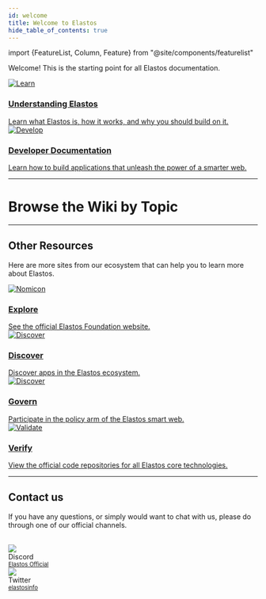 ```yaml
---
id: welcome
title: Welcome to Elastos
hide_table_of_contents: true
---
```


import {FeatureList, Column, Feature} from "@site/components/featurelist"

Welcome! This is the starting point for all Elastos documentation.

<!-- This portal will serve as a guide to everything you need to know about our platform, ranging from the basics of our ecosystem and product line to key developer resources to help you build and deploy on our blockchain.

Whether you're a non-technical user looking for a general overview or a tech-savvy individual or developer aiming to dive deeper into the code, all of the information can be found here at your fingertips. -->

<div class="container">
  <div class="row">
    <div class="col col--6">
      <a href="/concepts/welcome">
        <div class="card">
          <div class="card__image">
            <img src={require("@site/static/docs/assets/welcome-pages/understanding2.png").default} alt="Learn" />
          </div>
          <div class="card__body">
            <h3>Understanding Elastos</h3>
            Learn what Elastos is, how it works, and why you should build on it.
          </div>
        </div>
      </a>
    </div>
    <div class="col col--6">
      <a href="/develop/welcome">
        <div class="card">
          <div class="card__image">
            <img src={require("@site/static/docs/assets/welcome-pages/develop1.png").default} alt="Develop" />
          </div>
          <div class="card__body">
            <h3>Developer Documentation</h3>
              Learn how to build applications that unleash the power of a smarter web.
          </div>
        </div>
      </a>
    </div>
  </div>
</div>

<hr class="subsection" />

<h1 class="text-center big-title" > Browse the Wiki by Topic </h1>

<FeatureList>
  <Column title="Understanding Elastos" size="3">
    <Feature url="/learn/basics/protocol" title="What is Elastos?" subtitle="Learn the basics about Elastos" image="elastos-logo.png" />
     <Feature url="/learn/basics/accounts/access-keys" title="Multichain Architecture" subtitle="Learn about our blockchain stack" image="architecture.png" />
    <Feature url="/learn/basics/accounts/account-id" title="Sovereign Identities" subtitle="Learn about decentralized identifiers (DIDs)" image="identity.png" />
    <Feature url="/learn/basics/accounts/access-keys" title="Data Vaults" subtitle="Own your data with off-chain storage vault solutions" image="hive.png" />
    <Feature url="/learn/basics/smartcontracts/smartcontracts" title="P2P Network" subtitle="Safe network for transmitting data" image="carrier.png" />
    <Feature url="/learn/basics/tokens" title="Token" subtitle="Learn about the ELA token" image="ela.png" />
    <Feature url="/learn/basics/validators" title="Validators" subtitle="Learn how the network is secured" image="validation.png" />
  </Column>
  <Column title="Developer Documentation" size="3">
    <Feature url="/develop/quickstart-guide" title="Quickstart" subtitle="Spin-up a simple dApp" image="hello.png" />
    <Feature url="/develop/quickstart-guide" title="Create a DID" subtitle="Issue DIDs for your dApps" image="did-document.png" />
    <Feature url="/develop/contracts/introduction" title="Build a Contract" subtitle="Learn how to write and deploy contracts to the Elastos Smart Chain" image="smartcontract.png" />
    <Feature url="/develop/integrate/frontend" title="Connect a Web Frontend" subtitle="Learn how to build a web dApp" image="frontend.png" />
    <Feature url="/develop/integrate/frontend" title="Store User Data" subtitle="Learn how to access Hive data vaults using DIDs" image="hive-key.png" />
    <Feature url="/tools/realtime" title="Track your dApp" subtitle="Learn how to monitor the blockchain" image="monitor.png" />
  </Column>
  <Column title="Developer Tools" size="3">
    <Feature url="/tools/near-api-js/quick-reference" title="Connectivity SDK" subtitle="Interact with Elastos using Typescript" image="elastos-api-ts.png" />
    <Feature url="/tools/near-cli" title="Mainchain APIs" subtitle="Use the Mainchain CLI or RPC API" image="elastos-cli.png" />
    <Feature url="/api/rpc/introduction" title="Smart Chain APIs" subtitle="Use the ESC CLI or RPC API" image="elastos-rpc.png" />
    <Feature url="/tools/near-sdk-rs" title="Identity SDKs" subtitle="Work with DIDs using JS, C/C++, Java, or Swift" image="did-sdk.png" />
    <Feature url="/tools/near-sdk-rs" title="Hive SDKs" subtitle="Interact with Hive using JS, Java, or Swift" image="hive-sdk.png" />
    <Feature url="/tools/near-sdk-rs" title="Carrier SDKs" subtitle="Interact with Carrier" image="carrier-sdk.png" />
  </Column>
  <Column title="Examples & Tutorials" size="3">
    <Feature url="/develop/relevant-contracts/ft" title="Elastos SmartWeb dApp" subtitle="Combine the power of blockchain, DIDs, Hive, and Carrier to build an unstoppable application" image="web3.png" />
    <Feature url="/develop/relevant-contracts/ft" title="Fungible Tokens" subtitle="Learn how to use and make FT" image="token.png" />
    <Feature url="/develop/relevant-contracts/nft" title="Non-Fungible Tokens" subtitle="Enter the NFT space" image="ticket.png" />
  </Column>
</FeatureList>

---

## Other Resources

Here are more sites from our ecosystem that can help you to learn more about Elastos.

<div class="container">
  <div class="row">
   <div class="col col--6">
      <a href="https://www.elastos.org/">
        <div class="card">
          <div class="card__image">
            <img src={require("@site/static/docs/assets/welcome-pages/elastos-org.png").default} alt="Nomicon" />
          </div>
          <div class="card__body">
            <h3>Explore</h3>
              See the official Elastos Foundation website.
          </div>
        </div>
      </a>
    </div>
    <div class="col col--6">
      <a href="https://elastos.info/ecosystem/">
        <div class="card">
          <div class="card__image">
            <img src={require("@site/static/docs/assets/welcome-pages/elastos-info.png").default} alt="Discover" />
          </div>
          <div class="card__body">
            <h3>Discover</h3>
            Discover apps in the Elastos ecosystem.
          </div>
        </div>
      </a>
    </div>
     <div class="col col--6">
      <a href="https://www.cyberrepublic.org/">
        <div class="card">
          <div class="card__image">
            <img src={require("@site/static/docs/assets/welcome-pages/cyber-republic.png").default} alt="Discover" />
          </div>
          <div class="card__body">
            <h3>Govern</h3>
            Participate in the policy arm of the Elastos smart web.
          </div>
        </div>
      </a>
    </div>
    <div class="col col--6">
      <a href="https://github.com/elastos/">
        <div class="card">
          <div class="card__image">
            <img src={require("@site/static/docs/assets/welcome-pages/github.png").default} alt="Validate" />
          </div>
          <div class="card__body">
            <h3>Verify</h3>
            View the official code repositories for all Elastos core technologies.
          </div>
        </div>
      </a>
    </div>
   
  </div>
</div>

<hr class="subsection" />

## Contact us

If you have any questions, or simply would want to chat with us, please do through one of our official channels.

<br/>

<div class="container">
  <div class="row">
   <div class="col col--2">
      <div class="avatar">
        <img
          class="avatar__photo"
          src={require("@site/static/docs/assets/home/discord.png").default} />
        <div class="avatar__intro">
          <div class="avatar__name">Discord</div>
          <small class="avatar__subtitle"><a href="https://discord.gg/elastos">Elastos Official</a></small>
        </div>
      </div>
    </div>
    <div class="col col--2">
      <div class="avatar">
        <img
          class="avatar__photo"
          src={require("@site/static/docs/assets/home/twitter.png").default} />
        <div class="avatar__intro">
          <div class="avatar__name">Twitter</div>
          <small class="avatar__subtitle"><a href="https://twitter.com/@elastosinfo">elastosinfo</a></small>
        </div>
      </div>
    </div>
  </div>
</div>
